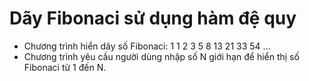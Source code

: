 # Dãy Fibonaci sử dụng hàm đệ quy

- Chương trình hiển dãy số Fibonaci: 1 1 2 3 5 8 13 21 33 54 ...
- Chương trình yêu cầu người dùng nhập số N giới hạn để hiển thị số Fibonaci từ 1 đến N. 